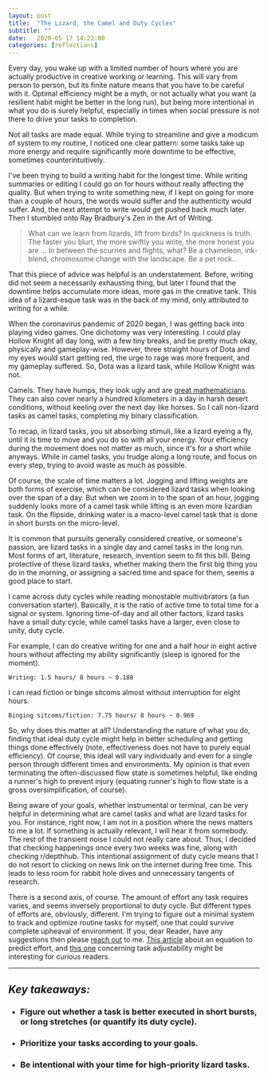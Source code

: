 ```yaml
---
layout: post
title:  "The Lizard, the Camel and Duty Cycles"
subtitle: ""
date:   2020-05-17 14:22:00
categories: [reflections]
---
```


Every day, you wake up with a limited number of hours where you are actually productive in creative working or learning. This will vary from person to person, but its finite nature means that you have to be careful with it. Optimal efficiency might be a myth, or not actually what you want (a resilient habit might be better in the long run), but being more intentional in what you do is surely helpful, especially in times when social pressure is not there to drive your tasks to completion.

Not all tasks are made equal. While trying to streamline and give a modicum of system to my routine, I noticed one clear pattern: some tasks take up more energy and require significantly more downtime to be effective, sometimes counterintuitively.

I've been trying to build a writing habit for the longest time. While writing summaries or editing I could go on for hours without really affecting the quality. But when trying to write something new, if I kept on going for more than a couple of hours, the words would suffer and the authenticity would suffer. And, the next attempt to write would get pushed back much later. Then I stumbled onto Ray Bradbury's Zen in the Art of Writing.

>What can we learn from lizards, lift from birds? In quickness is truth. The faster you blurt, the more swiftly you write, the more honest you are ... In between the scurries and flights, what? Be a chameleon, ink-blend, chromosome change with the landscape. Be a pet rock...

That this piece of advice was helpful is an understatement. Before, writing did not seem a necessarily exhausting thing, but later I found that the downtime helps accumulate more ideas, more gas in the creative tank. This idea of a lizard-esque task was in the back of my mind, only attributed to writing for a while.

When the coronavirus pandemic of 2020 began, I was getting back into playing video games. One dichotomy was very interesting. I could play Hollow Knight all day long, with a few tiny breaks, and be pretty much okay, physically and gameplay-wise. However, three straight hours of Dota and my eyes would start getting red, the urge to rage was more frequent, and my gameplay suffered. So, Dota was a lizard task, while Hollow Knight was not.

Camels. They have humps, they look ugly and are [great mathematicians](https://wiki.lspace.org/mediawiki/Category:Camels). They can also cover nearly a hundred kilometers in a day in harsh desert conditions, without keeling over the next day like horses. So I call non-lizard tasks as camel tasks, completing my binary classification.

To recap, in lizard tasks, you sit absorbing stimuli, like a lizard eyeing a fly, until it is time to move and you do so with all your energy. Your efficiency during the movement does not matter as much, since it's for a short while anyways. While in camel tasks, you trudge along a long route, and focus on every step, trying to avoid waste as much as possible.

Of course, the scale of time matters a lot. Jogging and lifting weights are both forms of exercise, which can be considered lizard tasks when looking over the span of a day. But when we zoom in to the span of an hour, jogging suddenly looks more of a camel task while lifting is an even more lizardian task. On the flipside, drinking water is a macro-level camel task that is done in short bursts on the micro-level.

It is common that pursuits generally considered creative, or someone's passion, are lizard tasks in a single day and camel tasks in the long run. Most forms of art, literature, research, invention seem to fit this bill. Being protective of these lizard tasks, whether making them the first big thing you do in the morning, or assigning a sacred time and space for them, seems a good place to start.

I came across duty cycles while reading monostable multivibrators (a fun conversation starter). Basically, it is the ratio of active time to total time for a signal or system. Ignoring time-of-day and all other factors, lizard tasks have a small duty cycle, while camel tasks have a larger, even close to unity, duty cycle.

For example, I can do creative writing for one and a half hour in eight active hours without affecting my ability significantly (sleep is ignored for the moment).

`Writing: 1.5 hours/ 8 hours ~ 0.188`

I can read fiction or binge sitcoms almost without interruption for eight hours.

`Binging sitcoms/fiction: 7.75 hours/ 8 hours ~ 0.969`

So, why does this matter at all? Understanding the nature of what you do, finding that ideal duty cycle might help in better scheduling and getting things done effectively (note, effectiveness does not have to purely equal efficiency). Of course, this ideal will vary individually and even for a single person through different times and environments. My opinion is that even terminating the often-discussed flow state is sometimes helpful, like ending a runner's high to prevent injury (equating runner's high to flow state is a gross oversimplification, of course).

Being aware of your goals, whether instrumental or terminal, can be very helpful in determining what are camel tasks and what are lizard tasks for you. For instance, right now, I am not in a position where the news matters to me a lot. If something is actually relevant, I will hear it from somebody. The rest of the transient noise I could not really care about. Thus, I decided that checking happenings once every two weeks was fine, along with checking r/depthhub. This intentional assignment of duty cycle means that I do not resort to clicking on news link on the internet during free time. This leads to less room for rabbit hole dives and unnecessary tangents of research.

There is a second axis, of course. The amount of effort any task requires varies, and seems inversely proportional to duty cycle. But different types of efforts are, obviously, different. I'm trying to figure out a minimal system to track and optimize routine tasks for myself, one that could survive complete upheaval of environment. If you, dear Reader, have any suggestions then please [reach out](mailto:p2anmol@gmail.com) to me. [This article](https://www.researchgate.net/publication/258154112_An_equation_to_predict_maximum_acceptable_loads_for_repetitive_tasks_based_on_duty_cycle_evaluation_with_lifting_and_lowering_tasks) about an equation to predict effort, and [this one](https://www.researchgate.net/publication/305677366_Impact_of_Task_Design_on_Task_Performance_and_Injury_Risk_Case_Study_of_a_Simulated_Drilling_Task) concerning task adjustability might be interesting for curious readers.

----

## *Key takeaways:*

* ### Figure out whether a task is better executed in short bursts, or long stretches (or quantify its duty cycle).
* ### Prioritize your tasks according to your goals.
* ### Be intentional with your time for high-priority lizard tasks.
